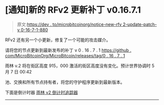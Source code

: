 # [通知]新的 RFv2 更新补丁 v0.16.7.1

> 原文:[https://dev . to/microbitcoinorg/notice-new-rfv 2-update-patch-v 0-16-7-1-880](https://dev.to/microbitcoinorg/notice-new-rfv2-update-patch-v0-16-7-1-880)

RFv2 还有另一个小更新，修复了一个可能的攻击媒介。

请将您的节点更新到最新发布的补丁 v 0 . 16 . 7 . 1
[https://github . com/MicroBitcoinOrg/MicroBitcoin/releases/tag/0 . 16 . 7 . 1](https://github.com/MicroBitcoinOrg/MicroBitcoin/releases/tag/0.16.7.1)

雨林 v.2 将在街区高度 915，000 激活的街区高度没有变化。预计世界协调时 5 月 7 日 00:42

池、交换和所有节点持有者，将您的守护程序更新到最新版本。

下面是倒计时器
[雨林 v2 倒计时追踪器](https://microbitcoinorg.github.io/upgrade)

* * *
